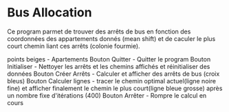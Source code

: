 # Bus Allocation
Ce program parmet de trouver des arrêts de bus en fonction des coordonnées des appartements donnés (mean shift)
et de caculer le plus court chemin liant ces arrêts (colonie fourmie).

points beiges - Apartements
Bouton Quitter - Quitter le program
Bouton Initialiser - Nettoyer les arrêts et les chemins affichés et réinitialiser des données 
Bouton Créer Arrêts - Calculer et afficher des arrêts de bus (croix bleus)
Bouton Calculer lignes - tracer le chemin optimal actuel(ligne noire fine) 
		       et afficher finalement le chemin le plus court(ligne bleue grosse) après un nombre fixe d'itérations (400)
Bouton Arrêter - Rompre le calcul en cours
